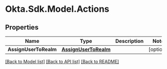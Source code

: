 # Okta.Sdk.Model.Actions

## Properties

Name | Type | Description | Notes
------------ | ------------- | ------------- | -------------
**AssignUserToRealm** | [**AssignUserToRealm**](AssignUserToRealm.md) |  | [optional] 

[[Back to Model list]](../README.md#documentation-for-models) [[Back to API list]](../README.md#documentation-for-api-endpoints) [[Back to README]](../README.md)

